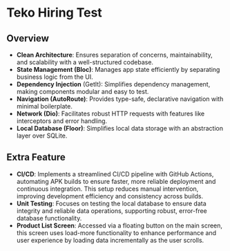 # Teko Hiring Test

## Overview
- **Clean Architecture**: Ensures separation of concerns, maintainability, and scalability with a well-structured codebase.
- **State Management (Bloc)**: Manages app state efficiently by separating business logic from the UI.
- **Dependency Injection** (GetIt): Simplifies dependency management, making components modular and easy to test.
- **Navigation (AutoRoute)**: Provides type-safe, declarative navigation with minimal boilerplate.
- **Network (Dio)**: Facilitates robust HTTP requests with features like interceptors and error handling.
- **Local Database (Floor)**: Simplifies local data storage with an abstraction layer over SQLite.

## Extra Feature
- **CI/CD**: Implements a streamlined CI/CD pipeline with GitHub Actions, automating APK builds to ensure faster, more reliable deployment and continuous integration. This setup reduces manual intervention, improving development efficiency and consistency across builds.
- **Unit Testing**: Focuses on testing the local database to ensure data integrity and reliable data operations, supporting robust, error-free database functionality.
- **Product List Screen**: Accessed via a floating button on the main screen, this screen uses load-more functionality to enhance performance and user experience by loading data incrementally as the user scrolls.

